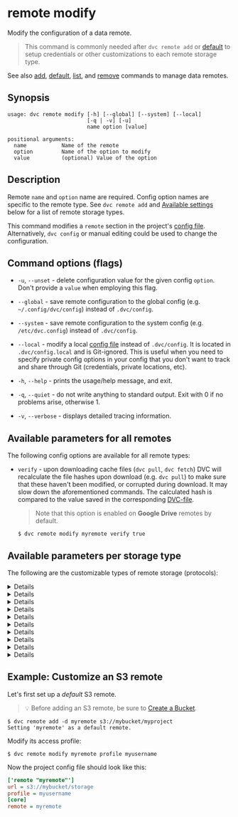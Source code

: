 # remote modify

Modify the configuration of a data remote.

> This command is commonly needed after `dvc remote add` or
> [default](/doc/command-reference/remote/default) to setup credentials or other
> customizations to each remote storage type.

See also [add](/doc/command-reference/remote/add),
[default](/doc/command-reference/remote/default),
[list](/doc/command-reference/remote/list), and
[remove](/doc/command-reference/remote/remove) commands to manage data remotes.

## Synopsis

```usage
usage: dvc remote modify [-h] [--global] [--system] [--local]
                         [-q | -v] [-u]
                         name option [value]

positional arguments:
  name           Name of the remote
  option         Name of the option to modify
  value          (optional) Value of the option
```

## Description

Remote `name` and `option` name are required. Config option names are specific
to the remote type. See `dvc remote add` and
[Available settings](#available-settings-per-storage-type) below for a list of
remote storage types.

This command modifies a `remote` section in the project's
[config file](/doc/command-reference/config). Alternatively, `dvc config` or
manual editing could be used to change the configuration.

## Command options (flags)

- `-u`, `--unset` - delete configuration value for the given config `option`.
  Don't provide a `value` when employing this flag.

- `--global` - save remote configuration to the global config (e.g.
  `~/.config/dvc/config`) instead of `.dvc/config`.

- `--system` - save remote configuration to the system config (e.g.
  `/etc/dvc.config`) instead of `.dvc/config`.

- `--local` - modify a local [config file](/doc/command-reference/config)
  instead of `.dvc/config`. It is located in `.dvc/config.local` and is
  Git-ignored. This is useful when you need to specify private config options in
  your config that you don't want to track and share through Git (credentials,
  private locations, etc).

- `-h`, `--help` - prints the usage/help message, and exit.

- `-q`, `--quiet` - do not write anything to standard output. Exit with 0 if no
  problems arise, otherwise 1.

- `-v`, `--verbose` - displays detailed tracing information.

## Available parameters for all remotes

The following config options are available for all remote types:

- `verify` - upon downloading <abbr>cache</abbr> files (`dvc pull`, `dvc fetch`)
  DVC will recalculate the file hashes upon download (e.g. `dvc pull`) to make
  sure that these haven't been modified, or corrupted during download. It may
  slow down the aforementioned commands. The calculated hash is compared to the
  value saved in the corresponding [DVC-file](/doc/user-guide/dvc-file-format).

  > Note that this option is enabled on **Google Drive** remotes by default.

  ```dvc
  $ dvc remote modify myremote verify true
  ```

## Available parameters per storage type

The following are the customizable types of remote storage (protocols):

<details>

### Click for Amazon S3

By default DVC expects your AWS CLI is already
[configured](https://docs.aws.amazon.com/cli/latest/userguide/cli-chap-configure.html).
DVC will be using default AWS credentials file to access S3. To override some of
these settings, you could use the following options:

- `region` - change S3 remote region:

  ```dvc
  $ dvc remote modify myremote region us-east-2
  ```

- `profile` - credentials profile name to use to access S3:

  ```dvc
  $ dvc remote modify myremote profile myprofile
  ```

- `credentialpath` - credentials path to use to access S3:

  ```dvc
  $ dvc remote modify myremote credentialpath /path/to/my/creds
  ```

- `endpointurl` - endpoint URL to use to access S3:

  ```dvc
  $ dvc remote modify myremote endpointurl https://myendpoint.com
  ```

- `url` - remote location URL

  ```dvc
  $ dvc remote modify myremote url s3://bucket/remote
  ```

- `use_ssl` - whether or not to use SSL. By default, SSL is used

  ```dvc
  $ dvc remote modify myremote use_ssl false
  ```

- `listobjects` - whether or not to use `list_objects`. By default,
  `list_objects_v2` is used. Useful for ceph and other s3 emulators.

  ```dvc
  $ dvc remote modify myremote listobjects true
  ```

- `sse` - server-side encryption algorithm to use (e.g., AES256, aws:kms). By
  default, no encryption is used.

  ```dvc
  $ dvc remote modify myremote sse AES256
  ```

- `sse_kms_key_id` - SSE-KMS key to use to encrypt data uploaded to S3, normally
  specified when the `sse` parameter is set to `aws:kms`. This parameter will be
  passed directly to AWS's S3 functions, so DVC supports any value that AWS
  supports, including both KMS key ids and aliases.

  ```dvc
  $ dvc remote modify myremote sse_kms_key_id alias/testkey
  ```

- `acl` - set object level access control list (ACL) such as `private`,
  `public-read`, etc. By default, no ACL is specified.

  ```dvc
  $ dvc remote modify myremote acl bucket-owner-full-control
  ```

- `grant_read`\* - grants `READ` permissions at object level access control list
  for specific grantees\*\*. Grantee can read object and its metadata.

  ```dvc
  $ dvc remote modify myremote grant_read id=aws-canonical-user-id,id=another-aws-canonical-user-id
  ```

- `grant_read_acp`\* - grants `READ_ACP` permissions at object level access
  control list for specific grantees\*\*. Grantee can read the object's ACP.

  ```dvc
  $ dvc remote modify myremote grant_read_acp id=aws-canonical-user-id,id=another-aws-canonical-user-id
  ```

- `grant_write_acp`\* - grants `WRITE_ACP` permissions at object level access
  control list for specific grantees\*\*. Grantee can modify the object's ACP.

  ```dvc
  $ dvc remote modify myremote grant_write_acp id=aws-canonical-user-id,id=another-aws-canonical-user-id
  ```

- `grant_full_control`\* - grants `FULL_CONTROL` permissions at object level
  access control list for specific grantees\*\*. Equivalent of grant_read +
  grant_read_acp + grant_write_acp

  ```dvc
  $ dvc remote modify myremote grant_full_control id=aws-canonical-user-id,id=another-aws-canonical-user-id
  ```

  > \* - `grant_read`, `grant_read_acp`, `grant_write_acp` and
  > `grant_full_control` params are mutually exclusive with `acl`.
  >
  > \*\* - default ACL grantees are overwritten. Grantees are AWS accounts
  > identifiable by `id` (AWS Canonical User ID), `emailAddress` or `uri`
  > (predefined group).

  > **Sources**
  >
  > - [ACL Overview - Permissions](https://docs.aws.amazon.com/AmazonS3/latest/dev/acl-overview.html#permissions)
  > - [Put Object ACL](https://docs.aws.amazon.com/AmazonS3/latest/API/API_PutObjectAcl.html)

</details>

<details>

### Click for S3 API compatible storage

To communicate with a remote object storage that supports an S3 compatible API
(e.g. [Minio](https://min.io/),
[DigitalOcean Spaces](https://www.digitalocean.com/products/spaces/),
[IBM Cloud Object Storage](https://www.ibm.com/cloud/object-storage) etc.) you
must explicitly set the `endpointurl` in the configuration:

For example:

```dvc
$ dvc remote add myremote s3://path/to/dir
$ dvc remote modify myremote endpointurl https://object-storage.example.com
```

S3 remotes can also be configured entirely via environment variables:

```dvc
$ export AWS_ACCESS_KEY_ID="<my-access-key>"
$ export AWS_SECRET_ACCESS_KEY="<my-secret-key>"
$ dvc remote add myremote "s3://bucket/myremote"
```

For more information about the variables DVC supports, please visit
[boto3 documentation](https://boto3.amazonaws.com/v1/documentation/api/latest/guide/configuration.html#environment-variable-configuration)

</details>

<details>

### Click for Microsoft Azure Blob Storage

- `url` - remote location URL.

  ```dvc
  $ dvc remote modify myremote url "azure://my-container-name/path"
  ```

- `connection_string` - connection string.

  ```dvc
  $ dvc remote modify myremote connection_string "my-connection-string" --local
  ```

For more information on configuring Azure Storage connection strings, visit
[here](https://docs.microsoft.com/en-us/azure/storage/common/storage-configure-connection-string).

> The connection string contains access to data and is inserted into the
> `.dvc/config file.` Therefore, it is safer to add the connection string with
> the `--local` command option, enforcing it to be written to a Git-ignored
> config file.

</details>

<details>

### Click for Google Drive

Please check out
[Setup a Google Drive DVC Remote](/doc/user-guide/setup-google-drive-remote) for
a full guide on using Google Drive as DVC remote storage.

- `url` - remote location URL. See the
  [possible formats](/doc/user-guide/setup-google-drive-remote#url-format).

  ```dvc
  $ dvc remote modify myremote \
                      url gdrive://0AIac4JZqHhKmUk9PDA/dvcstore
  ```

- `gdrive_client_id` - **Client ID** for authentication with OAuth 2.0 when
  using a
  [custom Google Client project](/doc/user-guide/setup-google-drive-remote#using-a-custom-google-cloud-project).
  Also requires using `gdrive_client_secret`.

  ```dvc
  $ dvc remote modify myremote gdrive_client_id <client ID>
  ```

- `gdrive_client_secret` - **Client secret** for authentication with OAuth 2.0
  when using a custom Google Client project. Also requires using
  `gdrive_client_id`.

  ```dvc
  $ dvc remote modify myremote gdrive_client_secret <client secret>
  ```

- `gdrive_user_credentials_file` - path where DVC stores OAuth credentials to
  access Google Drive data. `.dvc/tmp/gdrive-user-credentials.json` by default.

  ```dvc
  $ dvc remote modify myremote gdrive_user_credentials_file \
                      .dvc/tmp/myremote-credentials.json
  ```

  See [Authorization](/doc/user-guide/setup-google-drive-remote#authorization)
  for more details.

- `gdrive_trash_only` - configures `dvc gc` to move remote files to
  [trash](https://developers.google.com/drive/api/v2/reference/files/trash)
  instead of
  [deleting](https://developers.google.com/drive/api/v2/reference/files/delete)
  them permanently. `false` by default, meaning "delete". Useful for shared
  drives/folders, where delete permissions may not be given.

  ```dvc
  $ dvc remote modify myremote gdrive_trash_only true
  ```

> Please note our [Privacy Policy (Google APIs)](/doc/user-guide/privacy).

**For service accounts:**

A service account is a Google account associated with your GCP project, and not
a specific user. Please refer to
[Using service accounts](https://cloud.google.com/iam/docs/service-accounts) for
more information.

- `gdrive_use_service_account` - instructs DVC to authenticate using a service
  account instead of OAuth. Make sure that the service account has read/write
  access (as needed) to the file structure in the remote `url`.

  ```dvc
  $ dvc remote modify myremote gdrive_use_service_account true
  ```

- `gdrive_service_account_email` - email address of the Google Project's service
  account when `gdrive_use_service_account` is on. Also requires using
  `gdrive_service_account_p12_file_path`.

  ```dvc
  $ dvc remote modify myremote \
                      gdrive_service_account_email <service acct email>
  ```

- `gdrive_service_account_p12_file_path` - Google Project's service account
  `.p12` file path when `gdrive_use_service_account` is on. Also requires using
  `gdrive_service_account_email`.

  ```dvc
  $ dvc remote modify myremote \
                      gdrive_service_account_p12_file_path \
                      path/to/file.p12
  ```

- `gdrive_service_account_user_email` - email of a user account to
  [impersonate](https://developers.google.com/admin-sdk/directory/v1/guides/delegation)
  with the service account. Optional when `gdrive_use_service_account` is on.

  ```dvc
  $ dvc remote modify myremote \
                      gdrive_service_account_user_email <user email>
  ```

</details>

<details>

### Click for Google Cloud Storage

- `url` - remote location URL.

  ```dvc
  $ dvc remote modify myremote url gs://bucket/remote
  ```

- `projectname` - override or provide a project name to use, if a default one is
  not set.

  ```dvc
  $ dvc remote modify myremote projectname myproject
  ```

**For service accounts:**

A service account is a Google account associated with your GCP project, and not
a specific user. Please refer to
[Using service accounts](https://cloud.google.com/iam/docs/service-accounts) for
more information.

- `credentailpath` - path to the file that contains the
  [service account key](/doc/user-guide/setup-google-drive-remote#using-service-accounts).
  Make sure that the service account has read/write access (as needed) to the
  file structure in the remote `url`.

  ```dvc
  $ dvc remote modify \
        myremote credentailpath "/home/.../project-XXXXXXX.json"
  ```

  Alternatively, the `GOOGLE_APPLICATION_CREDENTIALS` env var can be set:

  ```dvc
  $ export GOOGLE_APPLICATION_CREDENTIALS=".../project-XXXXXXX.json"
  ```

</details>

<details>

### Click for Aliyun OSS

- `oss_key_id` - OSS key id to use to access a remote.

  ```dvc
  $ dvc remote modify myremote --local oss_key_id my-key-id
  ```

- `oss_key_secret` - OSS secret key for authorizing access into a remote.

  ```dvc
  $ dvc remote modify myremote --local oss_key_secret my-key-secret
  ```

- `oss_endpoint endpoint` - OSS endpoint values for accessing remote container.

  ```dvc
  $ dvc remote modify myremote oss_endpoint endpoint
  ```

</details>

<details>

### Click for SSH

- `url` - remote location URL.

  ```dvc
  $ dvc remote modify myremote url ssh://user@example.com:1234/path/to/remote
  ```

- `user` - username to use to access a remote. The order in which dvc searches
  for username:

  1. `user` specified in one of the dvc configs;
  2. `user` specified in the url(e.g. `ssh://user@example.com/path`);
  3. `user` specified in `~/.ssh/config` for remote host;
  4. current user;

  ```dvc
  $ dvc remote modify myremote user myuser
  ```

- `port` - port to use to access a remote. The order in which dvc searches for
  port:

  1. `port` specified in one of the dvc configs;
  2. `port` specified in the url(e.g. `ssh://example.com:1234/path`);
  3. `port` specified in `~/.ssh/config` for remote host;
  4. default ssh port 22;

  ```dvc
  $ dvc remote modify myremote port 2222
  ```

- `keyfile` - path to private key to use to access a remote.

  ```dvc
  $ dvc remote modify myremote keyfile /path/to/keyfile
  ```

- `password` - a private key passphrase or a password to use to use when
  accessing a remote.

  ```dvc
  $ dvc remote modify myremote password mypassword
  ```

- `ask_password` - ask for a private key passphrase or a password to use when
  accessing a remote.

  ```dvc
  $ dvc remote modify myremote ask_password true
  ```

- `gss_auth` - use Generic Security Services authentication if available on host
  (for example,
  [with kerberos](https://en.wikipedia.org/wiki/Generic_Security_Services_Application_Program_Interface#Relationship_to_Kerberos)).
  Using this param requires `paramiko[gssapi]`, which is currently only
  supported by our pip package, and could be installed with
  `pip install 'dvc[ssh_gssapi]'`. Other packages (Conda, Windows, and MacOS
  PKG) do not support it.

  ```dvc
  $ dvc remote modify myremote gss_auth true
  ```

</details>

<details>

### Click for HDFS

- `user` - username to use to access a remote.

  ```dvc
  $ dvc remote modify myremote user myuser
  ```

</details>

<details>

### Click for HTTP

- `auth` - authentication method to use when accessing a remote. The accepted
  values are:

  - `basic` -
    [Basic authentication scheme](https://tools.ietf.org/html/rfc7617). `user`
    and `password` (or `ask_password`) parameters should also be configured.
  - `digest` -
    [Digest Access Authentication Scheme](https://tools.ietf.org/html/rfc7616).
    `user` and `password` (or `ask_password`) parameters should also be
    configured.
  - `custom` - An additional HTTP header field will be set for all HTTP requests
    to the remote in the form: `custom_auth_header: password`.
    `custom_auth_header` and `password` (or `ask_password`) parameters should
    also be configured.

  ```dvc
  $ dvc remote modify myremote auth basic
  ```

- `custom_auth_header` - HTTP header field name to use when the `auth` parameter
  is set to `custom`.

  ```dvc
  $ dvc remote modify myremote custom_auth_header My-Header
  ```

- `user` - username to use when the `auth` parameter is set to `basic` or
  `digest`. The order in which DVC searches for username:

  1. `user` specified in one of the DVC configs;
  2. `user` specified in the url(e.g. `http://user@example.com/path`);

  ```dvc
  $ dvc remote modify myremote user myuser
  ```

- `password` - password to use for any `auth` method.

  ```dvc
  $ dvc remote modify myremote --local password mypassword
  ```

  > Note that the specified password will be inserted into the `.dvc/config`
  > file. Therefore, it's recommended to configure it using the `--local`
  > command option, which writes it to a Git-ignored config file. (Or use the
  > `ask_password` parameter instead.)

- `ask_password` - ask each time for the password to use for any `auth` method.

  ```dvc
  $ dvc remote modify myremote ask_password true
  ```

  > Note that the `password` parameter takes precedence over `ask_password`. If
  > `password` is specified, DVC will not prompt the user to enter a password
  > for this remote.

</details>

<details>

### Click for WebDav

Since it's an extension for the HTTP protocol the same settings apply as for
HTTP. See above for the HTTP.

</details>

## Example: Customize an S3 remote

Let's first set up a _default_ S3 remote.

> 💡 Before adding an S3 remote, be sure to
> [Create a Bucket](https://docs.aws.amazon.com/AmazonS3/latest/gsg/CreatingABucket.html).

```dvc
$ dvc remote add -d myremote s3://mybucket/myproject
Setting 'myremote' as a default remote.
```

Modify its access profile:

```dvc
$ dvc remote modify myremote profile myusername
```

Now the project config file should look like this:

```ini
['remote "myremote"']
url = s3://mybucket/storage
profile = myusername
[core]
remote = myremote
```
